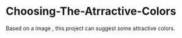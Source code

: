 # Choosing-The-Atrractive-Colors
Based on a image , this project can suggest some attractive colors.
